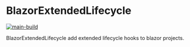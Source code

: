 # BlazorExtendedLifecycle

[![main-build](https://github.com/BackGrounder84/BlazorExtendedLifecycle/actions/workflows/main.yml/badge.svg?branch=main)](https://github.com/BackGrounder84/BlazorExtendedLifecycle/actions/workflows/main.yml)

BlazorExtendedLifecycle add extended lifecycle hooks to blazor projects.
